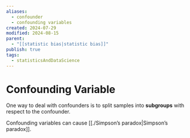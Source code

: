 ```yaml
---
aliases:
  - confounder
  - confounding variables
created: 2024-07-29
modified: 2024-08-15
parent:
  - "[[statistic bias|statistic bias]]"
publish: true
tags:
  - statisticsAndDataScience
---
```


# Confounding Variable

One way to deal with confounders is to split samples into **subgroups** with respect to the confounder.

Confounding variables can cause [[./Simpson’s paradox|Simpson’s paradox]].